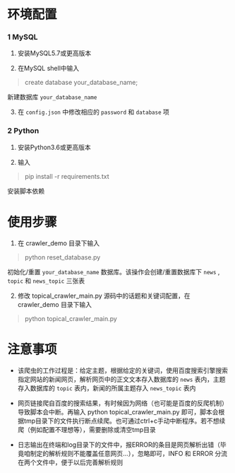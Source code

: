 # 环境配置

### 1 MySQL

1. 安装MySQL5.7或更高版本

2. 在MySQL shell中输入

> create database your_database_name;

新建数据库 `your_database_name`

3. 在 `config.json` 中修改相应的 `password` 和 `database` 项

### 2 Python

1. 安装Python3.6或更高版本

2. 输入

> pip install -r requirements.txt

安装脚本依赖

# 使用步骤

1. 在 crawler_demo 目录下输入

> python reset_database.py

初始化/重置 `your_database_name` 数据库。该操作会创建/重置数据库下 `news` , `topic` 和 `news_topic` 三张表

2. 修改 topical_crawler_main.py 源码中的话题和关键词配置，在 crawler_demo 目录下输入

> python topical_crawler_main.py

# 注意事项

- 该爬虫的工作过程是：给定主题，根据给定的关键词，使用百度搜索引擎搜索指定网站的新闻网页，解析网页中的正文文本存入数据库的 `news` 表内，主题存入数据库的 `topic` 表内，新闻的所属主题存入 `news_topic` 表内

- 网页链接爬自百度的搜索结果，有时候因为网络（也可能是百度的反爬机制）导致脚本会中断。再输入 python topical_crawler_main.py 即可，脚本会根据tmp目录下的文件执行断点续爬。也可通过ctrl+c手动中断程序。若不想续爬（例如配置不理想等），需要删除或清空tmp目录

- 日志输出在终端和log目录下的文件中，报ERROR的条目是网页解析出错（毕竟咱制定的解析规则不能覆盖任意网页...），忽略即可，INFO 和 ERROR 分流在两个文件中，便于以后完善解析规则
